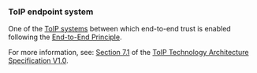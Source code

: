 ### ToIP endpoint system

<p class="c8"><span>One of the </span><span class="c2"><a class="c3" href="#h.jxcr1cndl4co">ToIP systems</a></span><span>&nbsp;between which end-to-end trust is enabled following the </span><span class="c2"><a class="c3" href="#h.g44v4jgpfsdl">End-to-End Principle</a></span><span class="c0">.</span></p><p class="c8"><span>For more information, see: </span><span class="c2"><a class="c3" href="https://www.google.com/url?q=https://github.com/trustoverip/TechArch/blob/main/spec.md%2371-endpoint-systems&amp;sa=D&amp;source=editors&amp;ust=1706779842858630&amp;usg=AOvVaw2LXhM0M9kc_0m-JzXhxDUQ">Section 7.1</a></span><span>&nbsp;of the </span><span class="c2"><a class="c3" href="https://www.google.com/url?q=https://github.com/trustoverip/TechArch/blob/main/spec.md&amp;sa=D&amp;source=editors&amp;ust=1706779842859048&amp;usg=AOvVaw1Q0xvSWqwq2gRwf9MZ__UV">ToIP Technology Architecture Specification V1.0</a></span><span class="c0">.</span></p>